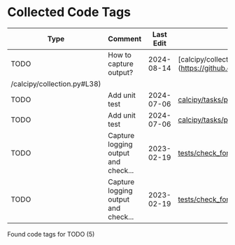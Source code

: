 # Collected Code Tags

| Type | Comment                             | Last Edit  | Source File                                                                                                                                                                                                                  |
|------|-------------------------------------|------------|------------------------------------------------------------------------------------------------------------------------------------------------------------------------------------------------------------------------------|
| TODO | How to capture output?              | 2024-08-14 | [calcipy/collection.py:38](https://github.com/KyleKing/calcipy/blame/main
/calcipy/collection.py#L38)                                                                                                                        |
| TODO | Add unit test                       | 2024-07-06 | [calcipy/tasks/pack.py:57](https://github.com/KyleKing/calcipy/blame/e45ecadfa5b994d9c0a2a47138fa0e083261e3eb/calcipy/tasks/pack.py#L57)                                                                                     |
| TODO | Add unit test                       | 2024-07-06 | [calcipy/tasks/pack.py:91](https://github.com/KyleKing/calcipy/blame/e45ecadfa5b994d9c0a2a47138fa0e083261e3eb/calcipy/tasks/pack.py#L91)                                                                                     |
| TODO | Capture logging output and check... | 2023-02-19 | [tests/check_for_stale_packages/test_check_for_stale_packages.py:64](https://github.com/KyleKing/calcipy/blame/a8b69e7b04d9b15eabff8897f2de7703898c2afc/tests/check_for_stale_packages/test_check_for_stale_packages.py#L63) |
| TODO | Capture logging output and check... | 2023-02-19 | [tests/check_for_stale_packages/test_check_for_stale_packages.py:88](https://github.com/KyleKing/calcipy/blame/3f42ad855eb7024ff48af35d496633a87d4a14ac/tests/check_for_stale_packages/test_check_for_stale_packages.py#L26) |

Found code tags for TODO (5)

<!-- calcipy_skip_tags -->
